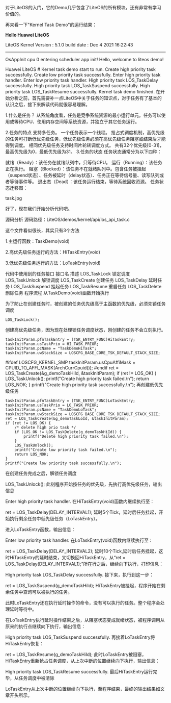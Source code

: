对于LiteOS的入门，它的Demo几乎包含了LiteOS的所有模块，还有非常有学习价值的。

再来看一下"Kernel Task Demo"的运行结果：

********Hello Huawei LiteOS********

LiteOS Kernel Version : 5.1.0
build date : Dec  4 2021 16:22:43

**********************************
OsAppInit
cpu 0 entering scheduler
app init!
Hello, welcome to liteos demo!

Huawei LiteOS # 
Kernel task demo start to run.
Create high priority task successfully.
Create low priority task successfully.
Enter high priority task handler.
Enter low priority task handler.
High priority task LOS_TaskDelay successfully.
High priority task LOS_TaskSuspend successfully.
High priority task LOS_TaskResume successfully.
Kernel task demo finished.
在开始分析之前，首先需要补一点LiteOS中关于任务的知识点，对于任务有了基本的认识之后，接下来解读代码就很容易理解。

1.什么是任务？
从系统角度看，任务是竞争系统资源的最小运行单元。任务可以使用或等待CPU、使用内存空间等系统资源，并独立于其它任务运行。

2.任务的特点
支持多任务。
一个任务表示一个线程。
抢占式调度机制，高优先级的任务可打断低优先级任务，低优先级任务必须在高优先级任务阻塞或结束后才能得到调度。
相同优先级任务支持时间片轮转调度方式。
共有32个优先级[0-31]，最高优先级为0，最低优先级为31。
3.任务的状态
任务状态通常分为以下四种：

就绪（Ready）：该任务在就绪队列中，只等待CPU。
运行（Running）：该任务正在执行。
阻塞（Blocked）：该任务不在就绪队列中。包含任务被挂起（suspend状态）、任务被延时（delay状态）、任务正在等待信号量、读写队列或者等待事件等。
退出态（Dead）：该任务运行结束，等待系统回收资源。
任务状态迁移图：

task.jpg

好了，现在我们开始分析代码吧。

源码分析
源码路径：LiteOS/demos/kernel/api/los_api_task.c

这个文件看似很长，其实只有3个方法

1.主运行函数：TaskDemo(void)

2.高优先级任务运行的方法：HiTaskEntry(void)

3.低优先级任务运行的方法：LoTaskEntry(void)

代码中使用到的任务接口
接口名	描述
LOS_TaskLock	锁定调度
LOS_TaskUnlock	解锁调度
LOS_TaskCreate	创建任务
LOS_TaskDelay	延时任务
LOS_TaskSuspend	挂起任务
LOS_TaskResume	重启任务
LOS_TaskDelete	删除任务
程序流程
从TaskDemo(void)函数开始执行

为了防止在创建任务时，被创建的任务优先级高于主函数的优先级，必须先锁任务调度

    LOS_TaskLock();
创建高优先级任务，因为现在处理锁任务调度状态，刚创建的任务不会立刻执行。

    taskInitParam.pfnTaskEntry = (TSK_ENTRY_FUNC)HiTaskEntry;
    taskInitParam.usTaskPrio = HI_TASK_PRIOR;
    taskInitParam.pcName = "TaskDemoHiTask";
    taskInitParam.uwStackSize = LOSCFG_BASE_CORE_TSK_DEFAULT_STACK_SIZE;
#ifdef LOSCFG_KERNEL_SMP
    taskInitParam.usCpuAffiMask = CPUID_TO_AFFI_MASK(ArchCurrCpuid());
#endif
    ret = LOS_TaskCreate(&g_demoTaskHiId, &taskInitParam);
    if (ret != LOS_OK) {
        LOS_TaskUnlock();
        printf("Create high priority task failed.\n");
        return LOS_NOK;
    }
    printf("Create high priority task successfully.\n");
再创建低优先级任务

    taskInitParam.pfnTaskEntry = (TSK_ENTRY_FUNC)LoTaskEntry;
    taskInitParam.usTaskPrio = LO_TASK_PRIOR;
    taskInitParam.pcName = "TaskDemoLoTask";
    taskInitParam.uwStackSize = LOSCFG_BASE_CORE_TSK_DEFAULT_STACK_SIZE;
    ret = LOS_TaskCreate(&g_demoTaskLoId, &taskInitParam);
    if (ret != LOS_OK) {
        /* delete high prio task */
        if (LOS_OK != LOS_TaskDelete(g_demoTaskHiId)) {
            printf("Delete high priority task failed.\n");
        }
        LOS_TaskUnlock();
        printf("Create low priority task failed.\n");
        return LOS_NOK;
    }
    printf("Create low priority task successfully.\n");
在创建任务完成之后，解锁任务调度

LOS_TaskUnlock();
此刻程序开始按任务的优先级，先执行高优先级任务，输出信息

Enter high priority task handler.
在HiTaskEntry(void)函数内继续执行至：

ret = LOS_TaskDelay(DELAY_INTERVAL1);
延时5个Tick，延时后任务挂起，开始执行剩余任务中低先级任务（LoTaskEntry）。

进入LoTaskEntry函数，输出信息：

Enter low priority task handler.
在LoTaskEntry(void)函数内继续执行至：

ret = LOS_TaskDelay(DELAY_INTERVAL2);
延时10个Tick,延时后任务挂起，这时HiTaskEntry的延时结束，又切换回HiTaskEntry，从“ret = LOS_TaskDelay(DELAY_INTERVAL1);”所在行之后，继续向下执行，打印信息：

High priority task LOS_TaskDelay successfully.
接下来，执行到这一步：

ret = LOS_TaskSuspend(g_demoTaskHiId);
HiTaskEntry被挂起，程序开始在剩余任务中查询可以被执行的任务。

此时LoTaskEntry还在执行延时操作的命令，没有可以执行的任务。整个程序会处理延时等待中。

在LoTaskEntry执行延时操作结束之后，从阻塞状态变成就绪状态，被程序调用从原来的执行点继续向下执行，输出信息：

High priority task LOS_TaskSuspend successfully.
再接着LoTaskEntry将HiTaskEntry恢复：

ret = LOS_TaskResume(g_demoTaskHiId);
此时LoTaskEntry被阻塞，HiTaskEntry重新抢占任务调度，从上次中断的位置继续向下执行，输出信息：

High priority task LOS_TaskResume successfully.
最后HiTaskEntry运行完毕，从任务调度中被清除

LoTaskEntry从上次中断的位置继续向下执行，至程序结束，最终的输出结果如文章开头所示。
